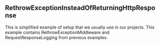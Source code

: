 ﻿## RethrowExceptionInsteadOfReturningHttpResponse

This is simplified example of setup that we usually use in our projects.
This example contains RethrowExceptionMiddleware and RequestResponseLogging from previous examples.